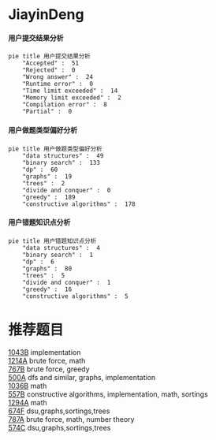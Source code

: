 # JiayinDeng

<!-- tabs:start -->



#### **用户提交结果分析**

```mermaid
pie title 用户提交结果分析
    "Accepted" :  51
    "Rejected" :  0
    "Wrong answer" :  24
    "Runtime error" :  0
    "Time limit exceeded" :  14
    "Memory limit exceeded" :  2
    "Compilation error" :  8
    "Partial" :  0
```

#### **用户做题类型偏好分析**

```mermaid
pie title 用户做题类型偏好分析
    "data structures" :  49
    "binary search" :  133
    "dp" :  60
    "graphs" :  19
    "trees" :  2
    "divide and conquer" :  0
    "greedy" :  189
    "constructive algorithms" :  178
```
#### **用户错题知识点分析**

```mermaid
pie title 用户错题知识点分析
    "data structures" :  4
    "binary search" :  1
    "dp" :  6
    "graphs" :  80
    "trees" :  5
    "divide and conquer" :  1
    "greedy" :  16
    "constructive algorithms" :  5
```



<!-- tabs:end -->
# 推荐题目
[1043B](https://codeforces.com/contest/1043/problem/B)		implementation		  
[1214A](https://codeforces.com/contest/1214/problem/A)		brute force,
                        math		  
[767B](https://codeforces.com/contest/767/problem/B)		brute force,
                        greedy		  
[500A](https://codeforces.com/contest/500/problem/A)		dfs and similar,
                        graphs,
                        implementation		  
[1036B](https://codeforces.com/contest/1036/problem/B)		math		  
[557B](https://codeforces.com/contest/557/problem/B)		constructive algorithms,
                        implementation,
                        math,
                        sortings		  
[1294A](https://codeforces.com/contest/1294/problem/A)		math		  
[674F](https://codeforces.com/contest/674/problem/F)		dsu,graphs,sortings,trees		  
[787A](https://codeforces.com/contest/787/problem/A)		brute force,
                        math,
                        number theory		  
[574C](https://codeforces.com/contest/574/problem/C)		dsu,graphs,sortings,trees		  
